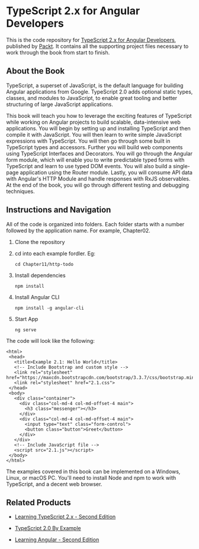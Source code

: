 # TypeScript 2.x for Angular Developers
This is the code repository for [TypeScript 2.x for Angular Developers](https://www.packtpub.com/web-development/typescript-angular-developers?utm_source=github&utm_medium=repository&utm_campaign=9781786460554), published by [Packt](https://www.packtpub.com/?utm_source=github). It contains all the supporting project files necessary to work through the book from start to finish.
## About the Book
TypeScript, a superset of JavaScript, is the default language for building Angular applications from Google. TypeScript 2.0 adds optional static types, classes, and modules to JavaScript, to enable great tooling and better structuring of large JavaScript applications.

This book will teach you how to leverage the exciting features of TypeScript while working on Angular projects to build scalable, data-intensive web applications. You will begin by setting up and installing TypeScript and then compile it with JavaScript. You will then learn to write simple JavaScript expressions with TypeScript. You will then go through some built in TypeScript types and accessors. Further you will build web components using TypeScript Interfaces and Decorators. You will go through the Angular form module, which will enable you to write predictable typed forms with TypeScript and learn to use typed DOM events. You will also build a single-page application using the Router module. Lastly, you will consume API data with Angular's HTTP Module and handle responses with RxJS observables. At the end of the book, you will go through different testing and debugging techniques.
## Instructions and Navigation
All of the code is organized into folders. Each folder starts with a number followed by the application name. For example, Chapter02.

1) Clone the repository
2) cd into each example fordler. Eg:

    ```cd Chapter11/http-todo```

3) Install dependencies

    ```npm install```

4) Install Angular CLI

    ```npm install -g angular-cli```

5) Start App

    ```ng serve```

The code will look like the following:
```
<html>
 <head>
   <title>Example 2.1: Hello World</title>
   <!-- Include Bootstrap and custom style -->
   <link rel="stylesheet" href="https://maxcdn.bootstrapcdn.com/bootstrap/3.3.7/css/bootstrap.min.css">
   <link rel="stylesheet" href="2.1.css">
 </head>
 <body>
   <div class="container">
     <div class="col-md-4 col-md-offset-4 main">
       <h3 class="messenger"></h3>
     </div>
     <div class="col-md-4 col-md-offset-4 main">
       <input type="text" class="form-control">
       <button class="button">Greet</button>
     </div>
   </div>
   <!-- Include JavaScript file -->
   <script src="2.1.js"></script>
 </body>
</html>
```

The examples covered in this book can be implemented on a Windows, Linux, or macOS PC. You'll need to install Node and npm to work with TypeScript, and a decent web browser.

## Related Products
* [Learning TypeScript 2.x - Second Edition](https://www.packtpub.com/application-development/learning-typescript-2x-second-edition?utm_source=github&utm_medium=repository&utm_campaign=9781788391474)

* [TypeScript 2.0 By Example](https://www.packtpub.com/application-development/typescript-20-example?utm_source=github&utm_medium=repository&utm_campaign=9781787280038)

* [Learning Angular - Second Edition](https://www.packtpub.com/web-development/learning-angular-second-edition?utm_source=github&utm_medium=repository&utm_campaign=9781787124929)


